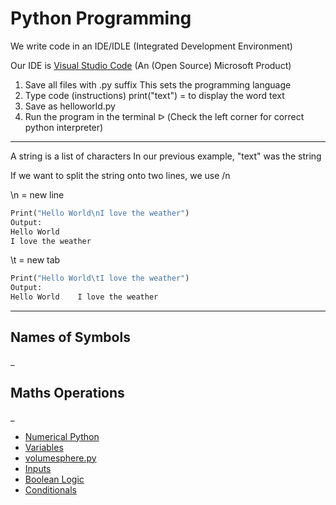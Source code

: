 # Python Programming

We write code in an IDE/IDLE (Integrated Development Environment)

Our IDE is [Visual Studio Code](https://code.visualstudio.com/) (An (Open Source) Microsoft Product)

1. Save all files with .py suffix
This sets the programming language
2. Type code (instructions)
print("text") = to display the word text
3. Save as helloworld.py
4. Run the program in the terminal ᐅ
(Check the left corner for correct python interpreter)

---

A string is a list of characters
In our previous example, "text" was the string

If we want to split the string onto two lines, we use /n

\n = new line

```python
Print("Hello World\nI love the weather")
Output:
Hello World
I love the weather
```

\t = new tab

```python
Print("Hello World\tI love the weather")
Output:
Hello World    I love the weather
```

---

## Names of Symbols

_

## Maths Operations

_

- [Numerical Python](python-programming/)
- [Variables](python-programming/)
- [volumesphere.py](python-programming/)
- [Inputs](python-programming/)
- [Boolean Logic](python-programming/)
- [Conditionals](python-programming/)